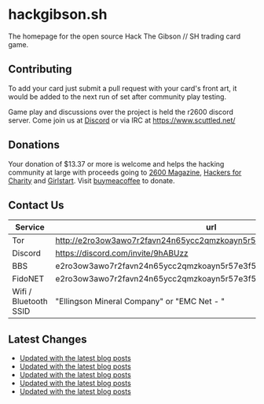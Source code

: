 # hackgibson.sh
The homepage for the open source Hack The Gibson // SH trading card game.


## Contributing

To add your card just submit a pull request with your card's front art, it would be added to the next run of set after community play testing.

Game play and discussions over the project is held the r2600 discord server. Come join us at [Discord](https://discord.com/invite/9hABUzz) or via IRC at https://www.scuttled.net/


## Donations

Your donation of $13.37 or more is welcome and helps the hacking community at large with proceeds going to [2600 Magazine](https://2600.com/), [Hackers for Charity](https://hackersforcharity.org) and [Girlstart](https://girlstart.org).  Visit [buymeacoffee](https://www.buymeacoffee.com/hackgibson.sh) to donate.


## Contact Us

Service | url
-|-
Tor | http://e2ro3ow3awo7r2favn24n65ycc2qmzkoayn5r57e3f56nvjwdcgg32ad.onion
Discord | https://discord.com/invite/9hABUzz
BBS | e2ro3ow3awo7r2favn24n65ycc2qmzkoayn5r57e3f56nvjwdcgg32ad.onion:23
FidoNET | e2ro3ow3awo7r2favn24n65ycc2qmzkoayn5r57e3f56nvjwdcgg32ad.onion:24554
Wifi / Bluetooth SSID | "Ellingson Mineral Company" or "EMC Net - <fidonet address>"

## Latest Changes
<!-- BLOG-POST-LIST:START -->
- [Updated with the latest blog posts](https://github.com/DFW2600/hackgibson.sh/commit/afe44f7c50120d9f2a6ad4fab2af2f1db598e74c)
- [Updated with the latest blog posts](https://github.com/DFW2600/hackgibson.sh/commit/7de4497137c0c9110293e4fa9a37ab1178a8a305)
- [Updated with the latest blog posts](https://github.com/DFW2600/hackgibson.sh/commit/b345e2c3a2faf5e55cf4a32175afc43fca013bc8)
- [Updated with the latest blog posts](https://github.com/DFW2600/hackgibson.sh/commit/dcca2b806d339331501444f437fabc234eeafa88)
- [Updated with the latest blog posts](https://github.com/DFW2600/hackgibson.sh/commit/7a5aabe2af065d8868cee2ef79872a65ac27a0b0)
<!-- BLOG-POST-LIST:END -->
